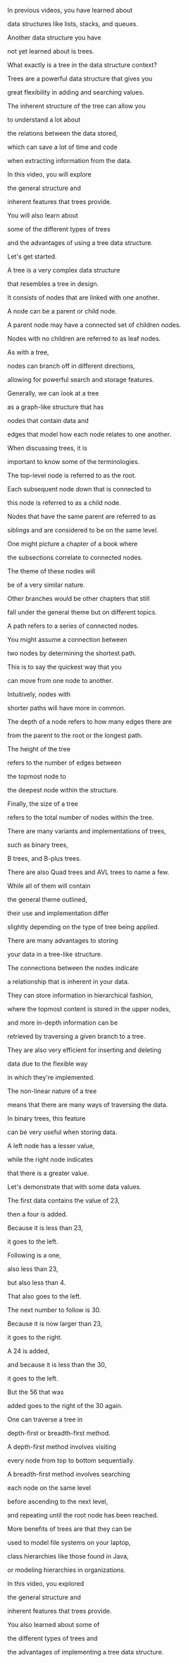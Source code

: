 In previous videos, you have learned about 

data structures like lists, stacks, and queues. 

Another data structure you have 

not yet learned about is trees. 

What exactly is a tree in the data structure context? 

Trees are a powerful data structure that gives you 

great flexibility in adding and searching values. 

The inherent structure of the tree can allow you 

to understand a lot about 

the relations between the data stored, 

which can save a lot of time and code 

when extracting information from the data. 

In this video, you will explore 

the general structure and 

inherent features that trees provide. 

You will also learn about 

some of the different types of trees 

and the advantages of using a tree data structure. 

Let's get started. 

A tree is a very complex data structure 

that resembles a tree in design. 

It consists of nodes that are linked with one another. 

A node can be a parent or child node. 

A parent node may have a connected set of children nodes. 

Nodes with no children are referred to as leaf nodes. 

As with a tree, 

nodes can branch off in different directions, 

allowing for powerful search and storage features. 

Generally, we can look at a tree 

as a graph-like structure that has 

nodes that contain data and 

edges that model how each node relates to one another. 

When discussing trees, it is 

important to know some of the terminologies. 

The top-level node is referred to as the root. 

Each subsequent node down that is connected to 

this node is referred to as a child node. 

Nodes that have the same parent are referred to as 

siblings and are considered to be on the same level. 

One might picture a chapter of a book where 

the subsections correlate to connected nodes. 

The theme of these nodes will 

be of a very similar nature. 

Other branches would be other chapters that still 

fall under the general theme but on different topics. 

A path refers to a series of connected nodes. 

You might assume a connection between 

two nodes by determining the shortest path. 

This is to say the quickest way that you 

can move from one node to another. 

Intuitively, nodes with 

shorter paths will have more in common. 

The depth of a node refers to how many edges there are 

from the parent to the root or the longest path. 

The height of the tree 

refers to the number of edges between 

the topmost node to 

the deepest node within the structure. 

Finally, the size of a tree 

refers to the total number of nodes within the tree. 

There are many variants and implementations of trees, 

such as binary trees, 

B trees, and B-plus trees. 

There are also Quad trees and AVL trees to name a few. 

While all of them will contain 

the general theme outlined, 

their use and implementation differ 

slightly depending on the type of tree being applied. 

There are many advantages to storing 

your data in a tree-like structure. 

The connections between the nodes indicate 

a relationship that is inherent in your data. 

They can store information in hierarchical fashion, 

where the topmost content is stored in the upper nodes, 

and more in-depth information can be 

retrieved by traversing a given branch to a tree. 

They are also very efficient for inserting and deleting 

data due to the flexible way 

in which they're implemented. 

The non-linear nature of a tree 

means that there are many ways of traversing the data. 

In binary trees, this feature 

can be very useful when storing data. 

A left node has a lesser value, 

while the right node indicates 

that there is a greater value. 

Let's demonstrate that with some data values. 

The first data contains the value of 23, 

then a four is added. 

Because it is less than 23, 

it goes to the left. 

Following is a one, 

also less than 23, 

but also less than 4. 

That also goes to the left. 

The next number to follow is 30. 

Because it is now larger than 23, 

it goes to the right. 

A 24 is added, 

and because it is less than the 30, 

it goes to the left. 

But the 56 that was 

added goes to the right of the 30 again. 

One can traverse a tree in 

depth-first or breadth-first method. 

A depth-first method involves visiting 

every node from top to bottom sequentially. 

A breadth-first method involves searching 

each node on the same level 

before ascending to the next level, 

and repeating until the root node has been reached. 

More benefits of trees are that they can be 

used to model file systems on your laptop, 

class hierarchies like those found in Java, 

or modeling hierarchies in organizations. 

In this video, you explored 

the general structure and 

inherent features that trees provide. 

You also learned about some of 

the different types of trees and 

the advantages of implementing a tree data structure.